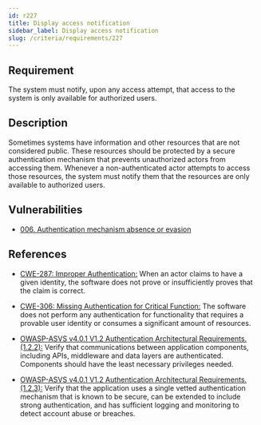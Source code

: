 ```yaml
---
id: r227
title: Display access notification
sidebar_label: Display access notification
slug: /criteria/requirements/227
---
```


## Requirement

The system must notify,
upon any access attempt,
that access to the system
is only available for authorized users.

## Description

Sometimes systems have information
and other resources
that are not considered public.
These resources should be protected
by a secure authentication mechanism
that prevents unauthorized actors
from accessing them.
Whenever a non-authenticated actor
attempts to access those resources,
the system must notify them
that the resources are only available
to authorized users.

## Vulnerabilities

- [006. Authentication mechanism absence or evasion](/criteria/vulnerabilities/006)

## References

- [CWE-287: Improper Authentication:](https://cwe.mitre.org/data/definitions/287.html)
When an actor claims to have
a given identity,
the software does not prove
or insufficiently proves
that the claim is correct.

- [CWE-306: Missing Authentication for Critical Function:](https://cwe.mitre.org/data/definitions/306.html)
The software does not perform
any authentication for functionality
that requires a provable user identity
or consumes a significant amount of resources.

- [OWASP-ASVS v4.0.1 V1.2 Authentication Architectural Requirements.(1.2.2):](https://owasp.org/www-pdf-archive/OWASP_Application_Security_Verification_Standard_4.0-en.pdf)
Verify that communications between application components,
including APIs, middleware
and data layers are authenticated.
Components should have
the least necessary privileges needed.

- [OWASP-ASVS v4.0.1 V1.2 Authentication Architectural Requirements.(1.2.3):](https://owasp.org/www-pdf-archive/OWASP_Application_Security_Verification_Standard_4.0-en.pdf)
Verify that the application
uses a single vetted authentication mechanism
that is known to be secure,
can be extended to include strong authentication,
and has sufficient logging
and monitoring to detect account abuse or breaches.
